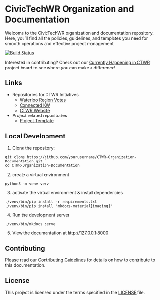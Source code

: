 # CivicTechWR Organization and Documentation

Welcome to the CivicTechWR organization and documentation repository. Here, you’ll find all the policies, guidelines, and templates you need for smooth operations and effective project management.

[![Build Status](https://github.com/CivicTechWR/CTWR-Organization-Documentation/actions/workflows/deploy.yml/badge.svg)](https://github.com/CivicTechWR/CTWR-Organization-Documentation/actions)

Interested in contributing? Check out our [Currently Happening in CTWR](https://github.com/orgs/CivicTechWR/projects/10/views/3) project board to see where you can make a difference!

## Links

- Repositories for CTWR Initiatives
  - [Waterloo Region Votes](https://github.com/CivicTechWR/WRVotesFed2025)
  - [Connected KW](https://github.com/CivicTechWR/connectedkw)
  - [CTWR Website](https://github.com/CivicTechWR/ctwr-web)
- Project related repositories
  - [Project Template](https://github.com/CivicTechWR/ProjectTemplate)

## Local Development

1. Clone the repository:
  ```bash:
  git clone https://github.com/yourusername/CTWR-Organization-Documentation.git
  cd CTWR-Organization-Documentation
  ```

2. create a virtual environment
  ```bash: 
  python3 -m venv venv
  ```

3. activate the virtual environment & install dependencies
  ```bash:
  ./venv/bin/pip install -r requirements.txt
  ./venv/bin/pip install "mkdocs-material[imaging]"
  ```

4. Run the development server
  ```bash:
  ./venv/bin/mkdocs serve
  ```

5. View the documentation at http://127.0.0.1:8000

## Contributing

Please read our [Contributing Guidelines](docs/guidelines/Contribution_Guidelines.md) for details on how to contribute to this documentation.

## License

This project is licensed under the terms specified in the [LICENSE](LICENSE) file.

